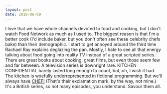 ```yaml
---
layout: post
date: 2010-06-09
---  
```


I love that we have whole channels devoted to food and cooking, but I don't watch Food Network as much as I used to. The biggest reason is that I'm a better cook (I'd include baker, but you don't often see these celebrity chefs bake) than their demographic. I start to get annoyed around the third time Rachael Ray explains deglazing the pan. Mostly, I hate to see all that energy talking about food going into reality TV instead of a great scripted series. There are great books about cooking, great films, but even those seem few and far between. A television series is downright rare. KITCHEN CONFIDENTIAL barely lasted long enough to count, but, oh, I wish it had. The kitchen is woefully underrepresented in fictional programming. But we'll always have [CHEF!](https://en.wikipedia.org/wiki/Chef!) (That's their exclamation mark, by the way, not mine.) It's a British series, so not many episodes, you understand. Savour them all.
